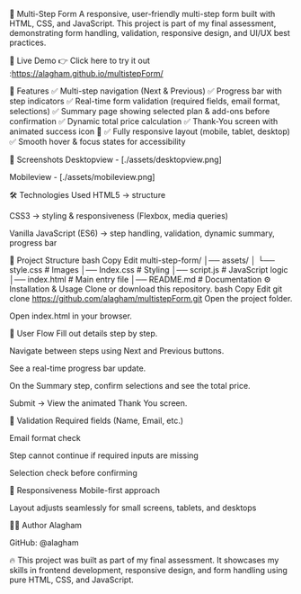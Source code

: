 📑 Multi-Step Form
A responsive, user-friendly multi-step form built with HTML, CSS, and JavaScript.
This project is part of my final assessment, demonstrating form handling, validation, responsive design, and UI/UX best practices.

🚀 Live Demo
👉 Click here to try it out :https://alagham.github.io/multistepForm/

🚀 Features
✅ Multi-step navigation (Next & Previous)
✅ Progress bar with step indicators
✅ Real-time form validation (required fields, email format, selections)
✅ Summary page showing selected plan & add-ons before confirmation
✅ Dynamic total price calculation
✅ Thank-You screen with animated success icon 🎉
✅ Fully responsive layout (mobile, tablet, desktop)
✅ Smooth hover & focus states for accessibility

📸 Screenshots
Desktopview - [./assets/desktopview.png]

Mobileview - [./assets/mobileview.png]

🛠️ Technologies Used
HTML5 → structure

CSS3 → styling & responsiveness (Flexbox, media queries)

Vanilla JavaScript (ES6) → step handling, validation, dynamic summary, progress bar

📂 Project Structure
bash
Copy
Edit
multi-step-form/
│── assets/ 
│   └── style.css        # Images
│── Index.css        # Styling
│── script.js      # JavaScript logic  
│── index.html           # Main entry file
│── README.md            # Documentation
⚙️ Installation & Usage
Clone or download this repository.
bash
Copy
Edit
git clone https://github.com/alagham/multistepForm.git
Open the project folder.

Open index.html in your browser.

🎯 User Flow
Fill out details step by step.

Navigate between steps using Next and Previous buttons.

See a real-time progress bar update.

On the Summary step, confirm selections and see the total price.

Submit → View the animated Thank You screen.

🧪 Validation
Required fields (Name, Email, etc.)

Email format check

Step cannot continue if required inputs are missing

Selection check before confirming

📱 Responsiveness
Mobile-first approach

Layout adjusts seamlessly for small screens, tablets, and desktops

👨‍💻 Author
Alagham

GitHub: @alagham

🔥 This project was built as part of my final assessment. It showcases my skills in frontend development, responsive design, and form handling using pure HTML, CSS, and JavaScript.

